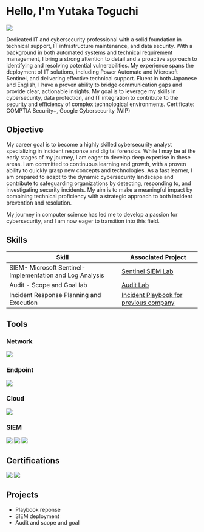 # Hello, I'm Yutaka Toguchi
<a href="https://linkedin.com/in/yutaka-toguchi/"><img src="https://img.shields.io/badge/-LinkedIn-0072b1?&style=for-the-badge&logo=linkedin&logoColor=white" /></a>

Dedicated IT and cybersecurity professional with a solid foundation in technical support, IT
infrastructure maintenance, and data security. With a background in both automated systems
and technical requirement management, I bring a strong attention to detail and a proactive
approach to identifying and resolving potential vulnerabilities. My experience spans the
deployment of IT solutions, including Power Automate and Microsoft Sentinel, and delivering
effective technical support. Fluent in both Japanese and English, I have a proven ability to
bridge communication gaps and provide clear, actionable insights. My goal is to leverage my
skills in cybersecurity, data protection, and IT integration to contribute to the security and
efficiency of complex technological environments.
Certificate: COMPTIA Security+, Google Cybersecurity (WIP)



## Objective
My career goal is to become a highly skilled cybersecurity analyst specializing in incident response and digital 
forensics. While I may be at the early stages of my journey, I am eager to develop deep expertise in these areas. 
I am committed to continuous learning and growth, with a proven ability to quickly grasp new concepts and technologies. 
As a fast learner, I am prepared to adapt to the dynamic cybersecurity landscape and contribute to safeguarding organizations by 
detecting, responding to, and investigating security incidents. My aim is to make a meaningful impact by combining technical proficiency
with a strategic approach to both incident prevention and resolution.

My journey in computer science has led me to develop a passion for cybersecurity, and I am now eager to transition into this field.

## Skills


| Skill                                         | Associated Project         |
|-----------------------------------------------|----------------------------|
| SIEM- Microsoft Sentinel- Implementation and Log Analysis          | <a href="https://drive.google.com/drive/folders/15Lyz9ySG2s_iC5IVx2TWsjbDz4m_p7vF?usp=sharing">Sentinel SIEM Lab</a>|
| Audit - Scope and Goal lab         | <a href="https://drive.google.com/drive/folders/1YEOI_jWk7c2jPYE7PEJPcTbq3sH2pO7f?usp=sharing"> Audit Lab</a>|
| Incident Response Planning and Execution      |<a href="https://drive.google.com/drive/folders/1_dS8yOEsJcUrLO6qMoTw61YmpYbuO9P1?usp=sharing"> Incident Playbook for previous company</a>|


## Tools


### Network
<div>
    <img src="https://img.shields.io/badge/-Wireshark-1679A7?&style=for-the-badge&logo=Wireshark&logoColor=white" />
 
</div>

### Endpoint
<div>
    <img src="https://img.shields.io/badge/-Microsoft_Defender_for_Endpoint-00A4EF?&style=for-the-badge&logo=Microsoft&logoColor=white" />
  
</div>

### Cloud
<div>
    <img src="https://img.shields.io/badge/-Microsoft_Azure-0089D6?&style=for-the-badge&logo=Microsoft-Azure&logoColor=white" />

</div>

### SIEM
<div>
    <img src="https://img.shields.io/badge/-Microsoft_Sentinel-0078D4?&style=for-the-badge&logo=Microsoft&logoColor=white" />
    <img src="https://img.shields.io/badge/-Splunk-000000?&style=for-the-badge&logo=Splunk&logoColor=white" />
    <img src="https://img.shields.io/badge/-Elastic-005571?&style=for-the-badge&logo=Elastic&logoColor=white" />
</div>

## Certifications

<div>
    <img src="https://img.shields.io/badge/-Security%2B-FF0000?&style=for-the-badge&logo=CompTIA&logoColor=white" />
    <img src="https://img.shields.io/badge/-Google_Cybersecurity-4285F4?&style=for-the-badge&logo=Google&logoColor=white" />

</div>

## Projects
- Playbook reponse
- SIEM deployment
- Audit and scope and goal 
